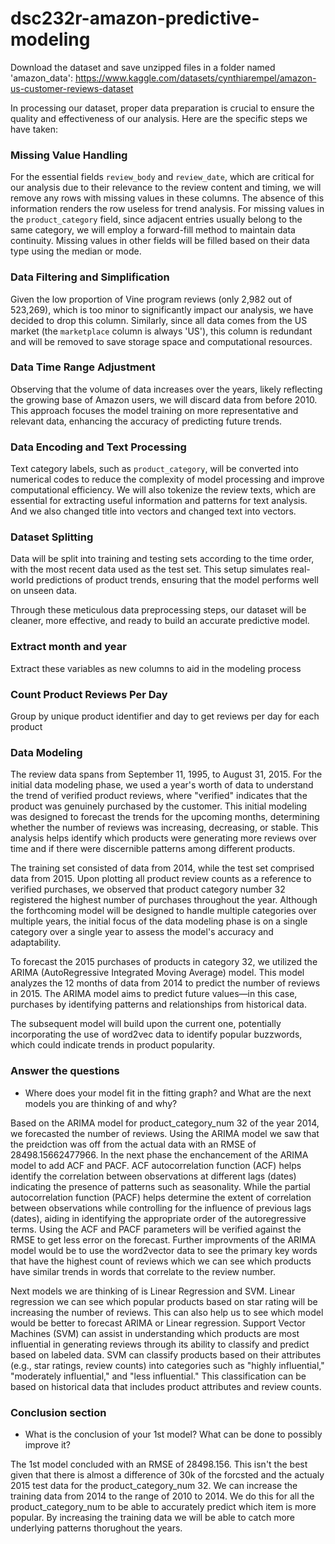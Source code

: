 # dsc232r-amazon-predictive-modeling

Download the dataset and save unzipped files in a folder named 'amazon_data':
https://www.kaggle.com/datasets/cynthiarempel/amazon-us-customer-reviews-dataset

In processing our dataset, proper data preparation is crucial to ensure the quality and effectiveness of our analysis. Here are the specific steps we have taken:

### Missing Value Handling
For the essential fields `review_body` and `review_date`, which are critical for our analysis due to their relevance to the review content and timing, we will remove any rows with missing values in these columns. The absence of this information renders the row useless for trend analysis. For missing values in the `product_category` field, since adjacent entries usually belong to the same category, we will employ a forward-fill method to maintain data continuity. Missing values in other fields will be filled based on their data type using the median or mode.

### Data Filtering and Simplification
Given the low proportion of Vine program reviews (only 2,982 out of 523,269), which is too minor to significantly impact our analysis, we have decided to drop this column. Similarly, since all data comes from the US market (the `marketplace` column is always 'US'), this column is redundant and will be removed to save storage space and computational resources.

### Data Time Range Adjustment
Observing that the volume of data increases over the years, likely reflecting the growing base of Amazon users, we will discard data from before 2010. This approach focuses the model training on more representative and relevant data, enhancing the accuracy of predicting future trends.

### Data Encoding and Text Processing
Text category labels, such as `product_category`, will be converted into numerical codes to reduce the complexity of model processing and improve computational efficiency. We will also tokenize the review texts, which are essential for extracting useful information and patterns for text analysis. And we also changed title into vectors and changed text into vectors.

### Dataset Splitting
Data will be split into training and testing sets according to the time order, with the most recent data used as the test set. This setup simulates real-world predictions of product trends, ensuring that the model performs well on unseen data.

Through these meticulous data preprocessing steps, our dataset will be cleaner, more effective, and ready to build an accurate predictive model.

### Extract month and year
Extract these variables as new columns to aid in the modeling process

### Count Product Reviews Per Day
Group by unique product identifier and day to get reviews per day for each product

### Data Modeling 
The review data spans from September 11, 1995, to August 31, 2015. For the initial data modeling phase, we used a year's worth of data to understand the trend of verified product reviews, where "verified" indicates that the product was genuinely purchased by the customer. This initial modeling was designed to forecast the trends for the upcoming months, determining whether the number of reviews was increasing, decreasing, or stable. This analysis helps identify which products were generating more reviews over time and if there were discernible patterns among different products.

The training set consisted of data from 2014, while the test set comprised data from 2015. Upon plotting all product review counts as a reference to verified purchases, we observed that product category number 32 registered the highest number of purchases throughout the year. Although the forthcoming model will be designed to handle multiple categories over multiple years, the initial focus of the data modeling phase is on a single category over a single year to assess the model's accuracy and adaptability.

To forecast the 2015 purchases of products in category 32, we utilized the ARIMA (AutoRegressive Integrated Moving Average) model. This model analyzes the 12 months of data from 2014 to predict the number of reviews in 2015. The ARIMA model aims to predict future values—in this case, purchases by identifying patterns and relationships from historical data.

The subsequent model will build upon the current one, potentially incorporating the use of word2vec data to identify popular buzzwords, which could indicate trends in product popularity.

### Answer the questions
* Where does your model fit in the fitting graph? and What are the next models you are thinking of and why?

Based on the ARIMA model for product_category_num 32 of the year 2014, we forecasted the number of reviews. Using the ARIMA model we saw that the preidction was off from the 
actual data with an RMSE of 28498.15662477966. In the next phase the enchancement of the ARIMA model to add ACF and PACF. ACF autocorrelation function (ACF) helps identify the correlation between observations at different lags (dates) indicating the presence of patterns such as seasonality. While the partial autocorrelation function (PACF) helps determine the extent of correlation between observations while controlling for the influence of previous lags (dates), aiding in identifying the appropriate order of the autoregressive terms. Using the ACF and PACF parameters will be verified against the RMSE to get less error on the forecast. Further improvments of the ARIMA model would be to use the word2vector data to see the primary key words that have the highest count of reviews which we can see which products have similar trends in words that correlate to the review number.

Next models we are thinking of is Linear Regression and SVM. Linear regression we can see which popular products based on star rating will be increasing the number of reviews. This can also help us to see which model would be better to forecast ARIMA or Linear regression. Support Vector Machines (SVM) can assist in understanding which products are most influential in generating reviews through its ability to classify and predict based on labeled data. SVM can classify products based on their attributes (e.g., star ratings, review counts) into categories such as "highly influential," "moderately influential," and "less influential." This classification can be based on historical data that includes product attributes and review counts.

### Conclusion section
* What is the conclusion of your 1st model? What can be done to possibly improve it?
  
The 1st model concluded with an RMSE of 28498.156. This isn't the best given that there is almost a difference of 30k of the forcsted and the actualy 2015 test data for the product_category_num 32. We can increase the training data from 2014 to the range of 2010 to 2014. We do this for all the product_category_num to be able to accurately predict which item is more popular.  By increasing the training data we will be able to catch more underlying patterns thorughout the years. 
